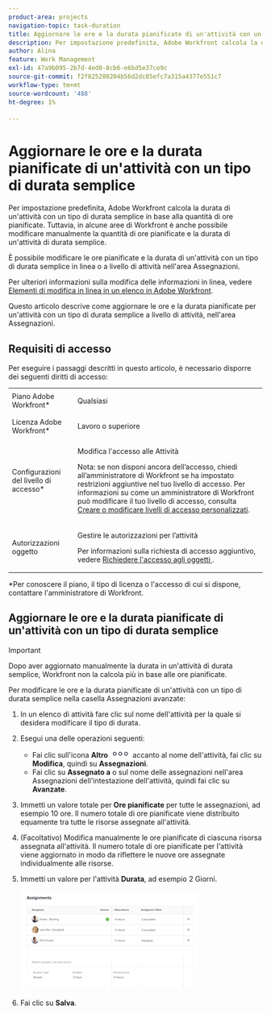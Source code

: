 ```yaml
---
product-area: projects
navigation-topic: task-duration
title: Aggiornare le ore e la durata pianificate di un'attività con un tipo di durata semplice
description: Per impostazione predefinita, Adobe Workfront calcola la durata di un'attività con un tipo di durata semplice in base alla quantità di ore pianificate. Tuttavia, in alcune aree di Workfront è anche possibile modificare manualmente la quantità di ore pianificate e la durata di un'attività di durata semplice.
author: Alina
feature: Work Management
exl-id: 47a9b095-2b7d-4ed0-8cb6-e6bd5e37ce9c
source-git-commit: f2f825280204b56d2dc85efc7a315a4377e551c7
workflow-type: tm+mt
source-wordcount: '488'
ht-degree: 1%

---
```


# Aggiornare le ore e la durata pianificate di un&#39;attività con un tipo di durata semplice

Per impostazione predefinita, Adobe Workfront calcola la durata di un&#39;attività con un tipo di durata semplice in base alla quantità di ore pianificate. Tuttavia, in alcune aree di Workfront è anche possibile modificare manualmente la quantità di ore pianificate e la durata di un&#39;attività di durata semplice.

È possibile modificare le ore pianificate e la durata di un&#39;attività con un tipo di durata semplice in linea o a livello di attività nell&#39;area Assegnazioni.

Per ulteriori informazioni sulla modifica delle informazioni in linea, vedere [Elementi di modifica in linea in un elenco in Adobe Workfront](../../../workfront-basics/navigate-workfront/use-lists/inline-edit-objects.md).

Questo articolo descrive come aggiornare le ore e la durata pianificate per un&#39;attività con un tipo di durata semplice a livello di attività, nell&#39;area Assegnazioni.

## Requisiti di accesso

Per eseguire i passaggi descritti in questo articolo, è necessario disporre dei seguenti diritti di accesso:

<table style="table-layout:auto"> 
 <col> 
 <col> 
 <tbody> 
  <tr> 
   <td role="rowheader">Piano Adobe Workfront*</td> 
   <td> <p>Qualsiasi</p> </td> 
  </tr> 
  <tr> 
   <td role="rowheader">Licenza Adobe Workfront*</td> 
   <td> <p>Lavoro o superiore</p> </td> 
  </tr> 
  <tr> 
   <td role="rowheader">Configurazioni del livello di accesso*</td> 
   <td> <p>Modifica l'accesso alle Attività</p> <p>Nota: se non disponi ancora dell’accesso, chiedi all’amministratore di Workfront se ha impostato restrizioni aggiuntive nel tuo livello di accesso. Per informazioni su come un amministratore di Workfront può modificare il tuo livello di accesso, consulta <a href="../../../administration-and-setup/add-users/configure-and-grant-access/create-modify-access-levels.md" class="MCXref xref">Creare o modificare livelli di accesso personalizzati</a>.</p> </td> 
  </tr> 
  <tr> 
   <td role="rowheader">Autorizzazioni oggetto</td> 
   <td> <p>Gestire le autorizzazioni per l’attività</p> <p>Per informazioni sulla richiesta di accesso aggiuntivo, vedere <a href="../../../workfront-basics/grant-and-request-access-to-objects/request-access.md" class="MCXref xref">Richiedere l'accesso agli oggetti </a>.</p> </td> 
  </tr> 
 </tbody> 
</table>

&#42;Per conoscere il piano, il tipo di licenza o l&#39;accesso di cui si dispone, contattare l&#39;amministratore di Workfront.

## Aggiornare le ore e la durata pianificate di un&#39;attività con un tipo di durata semplice

>[!IMPORTANT]
>
>Dopo aver aggiornato manualmente la durata in un&#39;attività di durata semplice, Workfront non la calcola più in base alle ore pianificate.

Per modificare le ore e la durata pianificate di un&#39;attività con un tipo di durata semplice nella casella Assegnazioni avanzate:

1. In un elenco di attività fare clic sul nome dell&#39;attività per la quale si desidera modificare il tipo di durata.
1. Esegui una delle operazioni seguenti:

   * Fai clic sull&#39;icona **Altro** ![](assets/qs-more-icon-on-an-object.png) accanto al nome dell&#39;attività, fai clic su **Modifica**, quindi su **Assegnazioni**.
   * Fai clic su **Assegnato a** o sul nome delle assegnazioni nell&#39;area Assegnazioni dell&#39;intestazione dell&#39;attività, quindi fai clic su **Avanzate**.

1. Immetti un valore totale per **Ore pianificate** per tutte le assegnazioni, ad esempio 10 ore. Il numero totale di ore pianificate viene distribuito equamente tra tutte le risorse assegnate all&#39;attività.
1. (Facoltativo) Modifica manualmente le ore pianificate di ciascuna risorsa assegnata all&#39;attività. Il numero totale di ore pianificate per l&#39;attività viene aggiornato in modo da riflettere le nuove ore assegnate individualmente alle risorse.
1. Immetti un valore per l&#39;attività **Durata**, ad esempio 2 Giorni.

   ![](assets/advanced-assignments-simple-duration-multiple-resources-nwe-350x198.png)

1. Fai clic su **Salva**.
